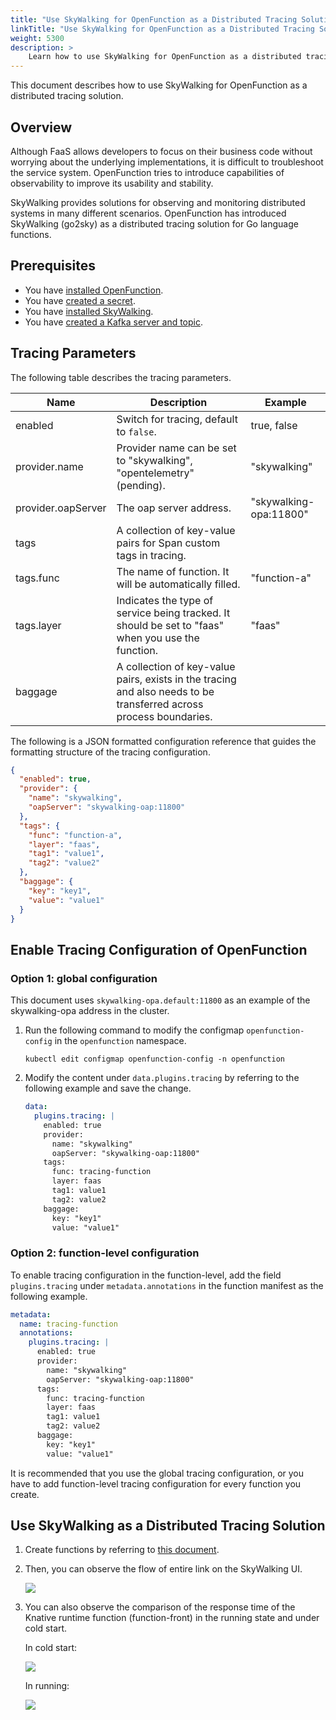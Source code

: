 ```yaml
---
title: "Use SkyWalking for OpenFunction as a Distributed Tracing Solution"
linkTitle: "Use SkyWalking for OpenFunction as a Distributed Tracing Solution"
weight: 5300
description: >	
    Learn how to use SkyWalking for OpenFunction as a distributed tracing solution.
---
```


This document describes how to use SkyWalking for OpenFunction as a distributed tracing solution.

## Overview

Although FaaS allows developers to focus on their business code without worrying about the underlying implementations, it is difficult to troubleshoot the service system. OpenFunction tries to introduce capabilities of observability to improve its usability and stability.

SkyWalking provides solutions for observing and monitoring distributed systems in many different scenarios. OpenFunction has introduced SkyWalking (go2sky) as a distributed tracing solution for Go language functions.

## Prerequisites

- You have [installed OpenFunction](../../getting-started/installation/).
- You have [created a secret](../../getting-started/your-first-function/function-go/#create-a-secret).
- You have [installed SkyWalking](https://github.com/apache/skywalking-kubernetes#apache-skywalking-kubernetes).
- You have [created a Kafka server and topic](../interact-with-dapr-output-binding/#create-a-kafka-server-and-topic).

## Tracing Parameters

The following table describes the tracing parameters.

| Name               | Description                                                  | Example                |
| ------------------ | ------------------------------------------------------------ | ---------------------- |
| enabled            | Switch for tracing, default to `false`.                      | true, false            |
| provider.name      | Provider name can be set to "skywalking", "opentelemetry" (pending). | "skywalking"           |
| provider.oapServer | The oap server address.                                      | "skywalking-opa:11800" |
| tags               | A collection of key-value pairs for Span custom tags in tracing. |                        |
| tags.func          | The name of function. It will be automatically filled.       | "function-a"           |
| tags.layer         | Indicates the type of service being tracked. It should be set to "faas" when you use the function. | "faas"                 |
| baggage            | A collection of key-value pairs, exists in the tracing and also needs to be transferred across process boundaries. |                        |

The following is a JSON formatted configuration reference that guides the formatting structure of the tracing configuration.

```json
{
  "enabled": true,
  "provider": {
    "name": "skywalking",
    "oapServer": "skywalking-oap:11800"
  },
  "tags": {
    "func": "function-a",
    "layer": "faas",
    "tag1": "value1",
    "tag2": "value2"
  },
  "baggage": {
    "key": "key1",
    "value": "value1"
  }
}
```

## Enable Tracing Configuration of OpenFunction

### Option 1: global configuration

This document uses `skywalking-opa.default:11800` as an example of the skywalking-opa address in the cluster.

1. Run the following command to modify the configmap `openfunction-config` in the `openfunction` namespace.

   ```shell
   kubectl edit configmap openfunction-config -n openfunction
   ```

2. Modify the content under `data.plugins.tracing` by referring to the following example and save the change.

   ```yaml
   data:
     plugins.tracing: |
       enabled: true
       provider:
         name: "skywalking"
         oapServer: "skywalking-oap:11800"
       tags:
         func: tracing-function
         layer: faas
         tag1: value1
         tag2: value2
       baggage:
         key: "key1"
         value: "value1"
   ```

### Option 2: function-level configuration

To enable tracing configuration in the function-level, add the field `plugins.tracing` under `metadata.annotations` in the function manifest as the following example.

```yaml
metadata:
  name: tracing-function
  annotations:
    plugins.tracing: |
      enabled: true
      provider:
        name: "skywalking"
        oapServer: "skywalking-oap:11800"
      tags:
        func: tracing-function
        layer: faas
        tag1: value1
        tag2: value2
      baggage:
        key: "key1"
        value: "value1"
```

It is recommended that you use the global tracing configuration, or you have to add function-level tracing configuration for every function you create.

## Use SkyWalking as a Distributed Tracing Solution

1. Create functions by referring to [this document](../interact-with-dapr-output-binding/).

2. Then, you can observe the flow of entire link on the SkyWalking UI.

   ![](/images/docs/en/best-practices/skywalking-solution-for-openfunction/tracing-topology.gif)

3. You can also observe the comparison of the response time of the Knative runtime function (function-front) in the running state and under cold start.

   In cold start:

   ![](/images/docs/en/best-practices/skywalking-solution-for-openfunction/tracing-time-in-cold-start.png)

   In running:

   ![](/images/docs/en/best-practices/skywalking-solution-for-openfunction/tracing-time-in-running.png)

